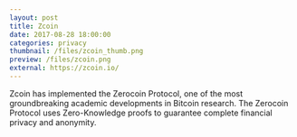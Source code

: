 ```yaml
---
layout: post
title: Zcoin
date: 2017-08-28 18:00:00
categories: privacy
thumbnail: /files/zcoin_thumb.png
preview: /files/zcoin.png
external: https://zcoin.io/
---
```

Zcoin has implemented the Zerocoin Protocol, one of the most groundbreaking academic developments in Bitcoin research. The Zerocoin Protocol uses Zero-Knowledge proofs to guarantee complete financial privacy and anonymity.
